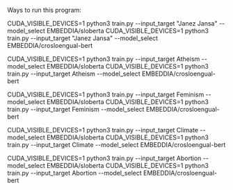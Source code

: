 Ways to run this program:

CUDA_VISIBLE_DEVICES=1 python3 train.py --input_target "Janez Jansa" --model_select EMBEDDIA/sloberta
CUDA_VISIBLE_DEVICES=1 python3 train.py --input_target "Janez Jansa" --model_select EMBEDDIA/crosloengual-bert

CUDA_VISIBLE_DEVICES=1 python3 train.py --input_target Atheism --model_select EMBEDDIA/sloberta
CUDA_VISIBLE_DEVICES=1 python3 train.py --input_target Atheism --model_select EMBEDDIA/crosloengual-bert

CUDA_VISIBLE_DEVICES=1 python3 train.py --input_target Feminism --model_select EMBEDDIA/sloberta
CUDA_VISIBLE_DEVICES=1 python3 train.py --input_target Feminism --model_select EMBEDDIA/crosloengual-bert

CUDA_VISIBLE_DEVICES=1 python3 train.py --input_target Climate --model_select EMBEDDIA/sloberta
CUDA_VISIBLE_DEVICES=1 python3 train.py --input_target Climate --model_select EMBEDDIA/crosloengual-bert

CUDA_VISIBLE_DEVICES=1 python3 train.py --input_target Abortion --model_select EMBEDDIA/sloberta
CUDA_VISIBLE_DEVICES=1 python3 train.py --input_target Abortion --model_select EMBEDDIA/crosloengual-bert